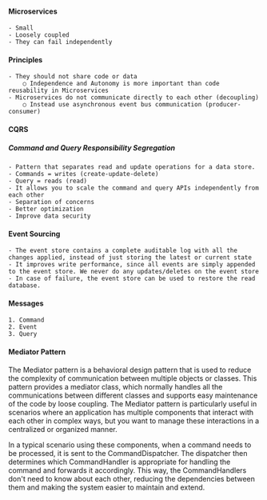 #### Microservices
	- Small
	- Loosely coupled
	- They can fail independently
	

#### Principles
	- They should not share code or data
		○ Independence and Autonomy is more important than code reusability in Microservices
	- Microservices do not communicate directly to each other (decoupling)
		○ Instead use asynchronous event bus communication (producer-consumer)

#### CQRS
##### Command and Query Responsibility Segregation
	- Pattern that separates read and update operations for a data store.
	- Commands = writes (create-update-delete)
	- Query = reads (read)
	- It allows you to scale the command and query APIs independently from each other
	- Separation of concerns
	- Better optimization
	- Improve data security

#### Event Sourcing
	- The event store contains a complete auditable log with all the changes applied, instead of just storing the latest or current state
	- It improves write performance, since all events are simply appended to the event store. We never do any updates/deletes on the event store
	- In case of failure, the event store can be used to restore the read database.

#### Messages 
	1. Command
	2. Event
	3. Query


#### Mediator Pattern
The Mediator pattern is a behavioral design pattern that is used to reduce the complexity of communication between multiple objects or classes. This pattern provides a mediator class, which normally handles all the communications between different classes and supports easy maintenance of the code by loose coupling. The Mediator pattern is particularly useful in scenarios where an application has multiple components that interact with each other in complex ways, but you want to manage these interactions in a centralized or organized manner.

In a typical scenario using these components, when a command needs to be processed, it is sent to the CommandDispatcher. The dispatcher then determines which CommandHandler is appropriate for handling the command and forwards it accordingly. This way, the CommandHandlers don't need to know about each other, reducing the dependencies between them and making the system easier to maintain and extend.
